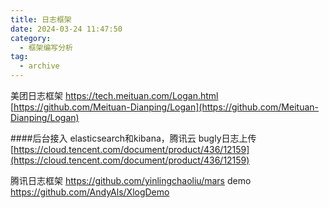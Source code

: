 ```yaml
---
title: 日志框架
date: 2024-03-24 11:47:50
category:
  - 框架编写分析
tag:
  - archive
---
```

美团日志框架
https://tech.meituan.com/Logan.html
[https://github.com/Meituan-Dianping/Logan](https://github.com/Meituan-Dianping/Logan)

####后台接入
elasticsearch和kibana，腾讯云
bugly日志上传
[https://cloud.tencent.com/document/product/436/12159](https://cloud.tencent.com/document/product/436/12159)


腾讯日志框架
https://github.com/yinlingchaoliu/mars
demo
https://github.com/AndyAls/XlogDemo
